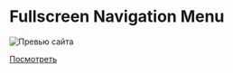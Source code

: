 # Fullscreen Navigation Menu

![Превью сайта]()

[Посмотреть](https://dulcet-manatee-6bc3ed.netlify.app)
